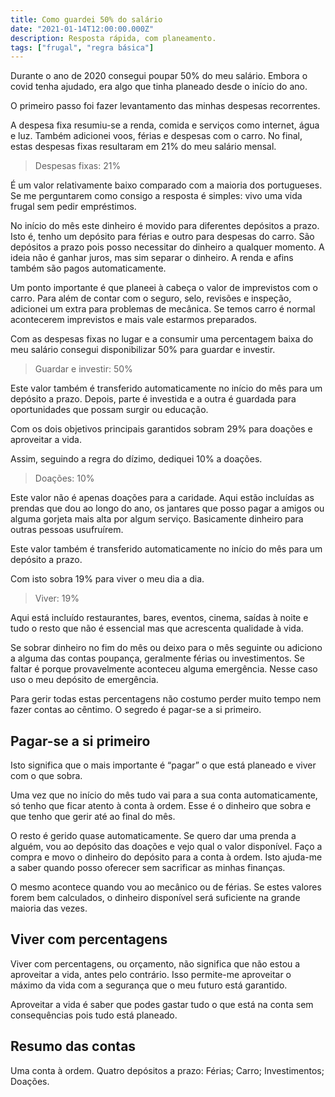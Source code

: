 ```yaml
---
title: Como guardei 50% do salário
date: "2021-01-14T12:00:00.000Z"
description: Resposta rápida, com planeamento.
tags: ["frugal", "regra básica"]
---
```


Durante o ano de 2020 consegui poupar 50% do meu salário. Embora o covid tenha ajudado, era algo que tinha planeado desde o início do ano.

O primeiro passo foi fazer levantamento das minhas despesas recorrentes.

A despesa fixa resumiu-se a renda, comida e serviços como internet, água e luz. Também adicionei voos, férias e despesas com o carro. No final, estas despesas fixas resultaram em 21% do meu salário mensal.

> Despesas fixas: 21%

É um valor relativamente baixo comparado com a maioria dos portugueses. Se me perguntarem como consigo a resposta é simples: vivo uma vida frugal sem pedir empréstimos.

No início do mês este dinheiro é movido para diferentes depósitos a prazo. Isto é, tenho um depósito para férias e outro para despesas do carro. São depósitos a prazo pois posso necessitar do dinheiro a qualquer momento. A ideia não é ganhar juros, mas sim separar o dinheiro. A renda e afins também são pagos automaticamente.

Um ponto importante é que planeei à cabeça o valor de imprevistos com o carro. Para além de contar com o seguro, selo, revisões e inspeção, adicionei um extra para problemas de mecânica. Se temos carro é normal acontecerem imprevistos e mais vale estarmos preparados.

Com as despesas fixas no lugar e a consumir uma percentagem baixa do meu salário consegui disponibilizar 50% para guardar e investir.

> Guardar e investir: 50%

Este valor também é transferido automaticamente no início do mês para um depósito a prazo. Depois, parte é investida e a outra é guardada para oportunidades que possam surgir ou educação.

Com os dois objetivos principais garantidos sobram 29% para doações e aproveitar a vida.

Assim, seguindo a regra do dízimo, dediquei 10% a doações.

> Doações: 10%

Este valor não é apenas doações para a caridade. Aqui estão incluídas as prendas que dou ao longo do ano, os jantares que posso pagar a amigos ou alguma gorjeta mais alta por algum serviço. Basicamente dinheiro para outras pessoas usufruírem.

Este valor também é transferido automaticamente no início do mês para um depósito a prazo.

Com isto sobra 19% para viver o meu dia a dia.

> Viver: 19%

Aqui está incluído restaurantes, bares, eventos, cinema, saídas à noite e tudo o resto que não é essencial mas que acrescenta qualidade à vida.

Se sobrar dinheiro no fim do mês ou deixo para o mês seguinte ou adiciono a alguma das contas poupança, geralmente férias ou investimentos. Se faltar é porque provavelmente aconteceu alguma emergência. Nesse caso uso o meu depósito de emergência.

Para gerir todas estas percentagens não costumo perder muito tempo nem fazer contas ao cêntimo. O segredo é pagar-se a si primeiro.

## Pagar-se a si primeiro

Isto significa que o mais importante é “pagar” o que está planeado e viver com o que sobra.

Uma vez que no início do mês tudo vai para a sua conta automaticamente, só tenho que ficar atento à conta à ordem. Esse é o dinheiro que sobra e que tenho que gerir até ao final do mês.

O resto é gerido quase automaticamente. Se quero dar uma prenda a alguém, vou ao depósito das doações e vejo qual o valor disponível. Faço a compra e movo o dinheiro do depósito para a conta à ordem. Isto ajuda-me a saber quando posso oferecer sem sacrificar as minhas finanças.

O mesmo acontece quando vou ao mecânico ou de férias. Se estes valores forem bem calculados, o dinheiro disponível será suficiente na grande maioria das vezes.

## Viver com percentagens

Viver com percentagens, ou orçamento, não significa que não estou a aproveitar a vida, antes pelo contrário. Isso permite-me aproveitar o máximo da vida com a segurança que o meu futuro está garantido.

Aproveitar a vida é saber que podes gastar tudo o que está na conta sem consequências pois tudo está planeado.

## Resumo das contas

Uma conta à ordem. Quatro depósitos a prazo: Férias; Carro; Investimentos; Doações.
